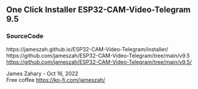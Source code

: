 
<h2>One Click Installer ESP32-CAM-Video-Telegram 9.5 </h2>

<script type="module" src="https://unpkg.com/esp-web-tools@9.0.3/dist/web/install-button.js?module"></script>   
<esp-web-install-button manifest="manifest.json"></esp-web-install-button>   
                                                 
          
          
<h3>SourceCode</h3>
https://jameszah.github.io/ESP32-CAM-Video-Telegram/installer/
https://github.com/jameszah/ESP32-CAM-Video-Telegram/tree/main/v9.5
  <a href="https://github.com/jameszah/ESP32-CAM-Video-Telegram/tree/main/v9.5/">https://github.com/jameszah/ESP32-CAM-Video-Telegram/tree/main/v9.5/</a>      
     
       
James Zahary - Oct 16, 2022      
Free coffee <a href="https://ko-fi.com/jameszah">https://ko-fi.com/jameszah/</a>    

